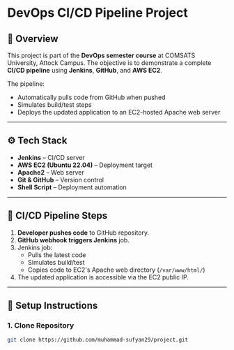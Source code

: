 # DevOps CI/CD Pipeline Project

## 📌 Overview
This project is part of the **DevOps semester course** at COMSATS University, Attock Campus. The objective is to demonstrate a complete **CI/CD pipeline** using **Jenkins**, **GitHub**, and **AWS EC2**.

The pipeline:
- Automatically pulls code from GitHub when pushed
- Simulates build/test steps
- Deploys the updated application to an EC2-hosted Apache web server

---

## ⚙️ Tech Stack
- **Jenkins** – CI/CD server
- **AWS EC2 (Ubuntu 22.04)** – Deployment target
- **Apache2** – Web server
- **Git & GitHub** – Version control
- **Shell Script** – Deployment automation

---

## 🚀 CI/CD Pipeline Steps

1. **Developer pushes code** to GitHub repository.
2. **GitHub webhook triggers Jenkins** job.
3. Jenkins job:
   - Pulls the latest code
   - Simulates build/test
   - Copies code to EC2's Apache web directory (`/var/www/html/`)
4. The updated application is accessible via the EC2 public IP.

---

## 🔧 Setup Instructions

### 1. Clone Repository
```bash
git clone https://github.com/muhammad-sufyan29/project.git
